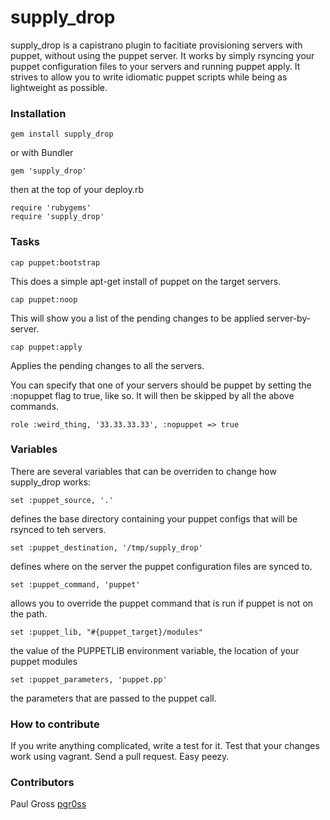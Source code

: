 # supply_drop

supply_drop is a capistrano plugin to facitiate provisioning servers with puppet, without using the puppet server. It works by simply rsyncing your puppet configuration files to your servers and running puppet apply. It strives to allow you to write idiomatic puppet scripts while being as lightweight as possible.

### Installation

    gem install supply_drop

or with Bundler

    gem 'supply_drop'

then at the top of your deploy.rb

    require 'rubygems'
    require 'supply_drop'

### Tasks

    cap puppet:bootstrap

This does a simple apt-get install of puppet on the target servers.

    cap puppet:noop

This will show you a list of the pending changes to be applied server-by-server.

    cap puppet:apply

Applies the pending changes to all the servers.

You can specify that one of your servers should be puppet by setting the :nopuppet flag to true, like so. It will then be skipped by all the above commands.

    role :weird_thing, '33.33.33.33', :nopuppet => true

### Variables

There are several variables that can be overriden to change how supply_drop works:

    set :puppet_source, '.'

defines the base directory containing your puppet configs that will be rsynced to teh servers.

    set :puppet_destination, '/tmp/supply_drop'

defines where on the server the puppet configuration files are synced to.

    set :puppet_command, 'puppet'

allows you to override the puppet command that is run if puppet is not on the path.

    set :puppet_lib, "#{puppet_target}/modules"

the value of the PUPPETLIB environment variable, the location of your puppet modules

    set :puppet_parameters, 'puppet.pp'

the parameters that are passed to the puppet call.

### How to contribute

If you write anything complicated, write a test for it. Test that your changes work using vagrant. Send a pull request. Easy peezy.

### Contributors

Paul Gross [pgr0ss](https://github.com/pgr0ss "github")

